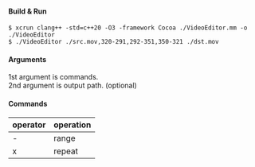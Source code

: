 #### Build & Run

```
$ xcrun clang++ -std=c++20 -O3 -framework Cocoa ./VideoEditor.mm -o ./VideoEditor
$ ./VideoEditor ./src.mov,320-291,292-351,350-321 ./dst.mov
```

#### Arguments

1st argument is commands.  
2nd argument is output path. (optional)

#### Commands

| operator | operation |
| -------- | --------- |
| -        | range     |
| x        | repeat    |



